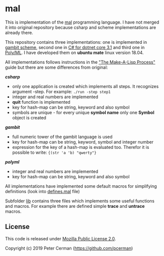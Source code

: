 # mal

This is implementation of the [mal](https://github.com/kanaka/mal) programming language. I have not merged it into original repository because csharp and scheme implementations are already there.

This repository contains three implementations: one is implemented in [gambit scheme](http://gambitscheme.org), second one in [C# for dotnet core 3.1](https://dotnet.microsoft.com) and third one in [Poly/ML](https://www.polyml.org). I have developed them on **ubuntu mate** linux version 18.04.

All implementations follows instructions in the ["The Make-A-Lisp Process"](https://github.com/kanaka/mal/blob/master/process/guide.md) guide but there are some differences from original:

_**csharp**_

* only one application is created which implements all steps. It recognizes argument -step. For example: `./run -step step1`
* integer and real numbers are implemented
* **quit** function is implemented
* key for hash-map can be string, keyword and also symbol
* symbols are unique - for every unique **symbol name** only one **Symbol** object is created

_**gambit**_

* full numeric tower of the gambit language is used
* key for hash-map can be string, keyword, symbol and integer number
* expression for the key of a hash-map is evaluated too. Therefor it is possible to write: `{(str 'a 'b) "qwerty"}`

_**polyml**_

* integer and real numbers are implemented
* key for hash-map can be string, keyword and also symbol

All implementations have implemented some default macros for simplifying definitions (look into [defines.mal](https://github.com/pcerman/mal/blob/master/csharp/defines.mal) file)

Subfolder [lib](https://github.com/pcerman/mal/tree/master/lib) contains three files which implements some useful functions and macros. For example there are defined simple **trace** and **untrace** macros.

## License

This code is released under [Mozilla Public License 2.0](https://github.com/pcerman/mal/blob/master/LICENSE).

Copyright (c) 2019 Peter Cerman (<https://github.com/pcerman>)
